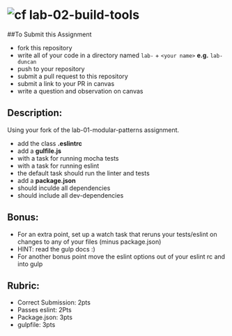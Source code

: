 ![cf](https://i.imgur.com/7v5ASc8.png) lab-02-build-tools
======

##To Submit this Assignment
  * fork this repository
  * write all of your code in a directory named `lab-` + `<your name>` **e.g.** `lab-duncan`
  * push to your repository
  * submit a pull request to this repository
  * submit a link to your PR in canvas
  * write a question and observation on canvas

## Description:

Using your fork of the lab-01-modular-patterns assignment.
* add the class  **.eslintrc**
* add a **gulfile.js** 
 * with a task for running mocha tests
 * with a task for running eslint
 * the default task should run the linter and tests 
* add a **package.json**
 * should inculde all dependencies
 * should include all dev-dependencies

## Bonus:  
* For an extra point, set up a watch task that reruns your tests/eslint on changes to any of your files (minus package.json)  
 * HINT: read the gulp docs :)
* For another bonus point move the eslint options out of your eslint rc and into gulp  

## Rubric:

* Correct Submission: 2pts
* Passes eslint: 2Pts
* Package.json: 3pts
* gulpfile: 3pts
